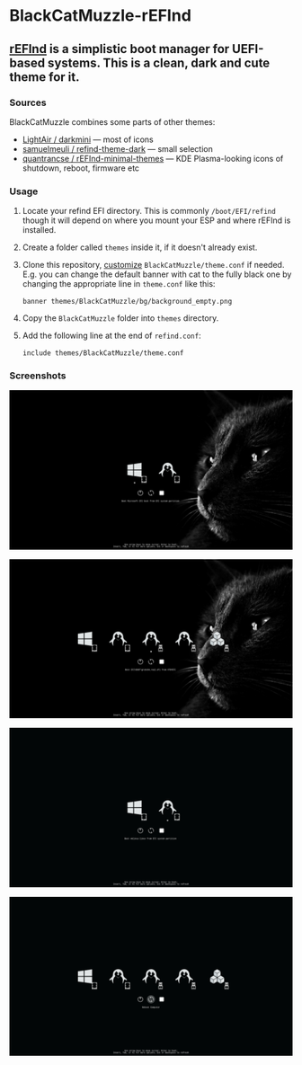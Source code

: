 # BlackCatMuzzle-rEFInd

## [rEFInd](http://www.rodsbooks.com/refind/) is a simplistic boot manager for UEFI-based systems. This is a clean, dark and cute theme for it.

### Sources
BlackCatMuzzle combines some parts of other themes:
- [LightAir / darkmini](https://github.com/LightAir/darkmini) — most of icons
- [samuelmeuli / refind-theme-dark](https://github.com/samuelmeuli/refind-theme-dark) — small selection
- [quantrancse / rEFInd-minimal-themes](https://github.com/quantrancse/rEFInd-minimal-themes) — KDE Plasma-looking icons of shutdown, reboot, firmware etc

### Usage

1. Locate your refind EFI directory. This is commonly `/boot/EFI/refind` though it will depend on where you mount your ESP and where rEFInd is installed.

2. Create a folder called `themes` inside it, if it doesn't already exist.

3. Clone this repository, [customize](https://www.rodsbooks.com/refind/configfile.html) `BlackCatMuzzle/theme.conf` if needed. E.g. you can change the default banner with cat to the fully black one by changing the appropriate line in `theme.conf` like this:
   ```
   banner themes/BlackCatMuzzle/bg/background_empty.png
   ```

4. Copy the `BlackCatMuzzle` folder into `themes` directory.

5. Add the following line at the end of `refind.conf`:
   ```
   include themes/BlackCatMuzzle/theme.conf
   ```
    
### Screenshots
![Screenshot with default banner and 2 OSes displayed](screenshots/screenshot_001.jpg "screenshot")

![Screenshot with default banner and multiple boot entries from flash drive displayed](screenshots/screenshot_002.jpg "screenshot")

![Screenshot with fully black banner and 2 OSes displayed](screenshots/screenshot_003.jpg "screenshot")

![Screenshot with fully black banner and multiple boot entries from flash drive displayed](screenshots/screenshot_004.jpg "screenshot")
